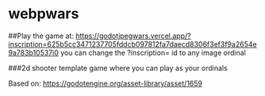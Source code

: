 # webpwars

##Play the game at:
https://godotjpegwars.vercel.app/?inscription=625b5cc3471237705fddcb097812fa7daecd8306f3ef3f9a2654e9a783b10537i0
you can change the ?inscription= id to any image ordinal

###2d shooter template game where you can play as your ordinals


Based on:
https://godotengine.org/asset-library/asset/1659
